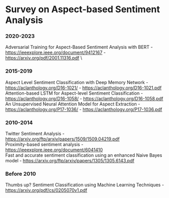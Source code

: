 # Survey on Aspect-based Sentiment Analysis

### 2020-2023
Adversarial Training for Aspect-Based Sentiment Analysis with BERT - https://ieeexplore.ieee.org/document/9412167 - https://arxiv.org/pdf/2001.11316.pdf \



### 2015-2019
Aspect Level Sentiment Classification with Deep Memory Network - https://aclanthology.org/D16-1021/ - https://aclanthology.org/D16-1021.pdf \
Attention-based LSTM for Aspect-level Sentiment Classification - https://aclanthology.org/D16-1058/ - https://aclanthology.org/D16-1058.pdf \
An Unsupervised Neural Attention Model for Aspect Extraction - https://aclanthology.org/P17-1036/ - https://aclanthology.org/P17-1036.pdf

### 2010-2014
Twitter Sentiment Analysis - https://arxiv.org/ftp/arxiv/papers/1509/1509.04219.pdf \
Proximity-based sentiment analysis - https://ieeexplore.ieee.org/document/6041410 \
Fast and accurate sentiment classification using an enhanced Naive Bayes model - https://arxiv.org/ftp/arxiv/papers/1305/1305.6143.pdf

### Before 2010
Thumbs up? Sentiment Classification using Machine Learning Techniques - https://arxiv.org/pdf/cs/0205070v1.pdf
